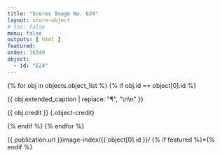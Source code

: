 ```yaml
---
title: "Scores Image No. 624"
layout: score-object
# toc: false
menu: false
outputs: [ html ]
featured: 
order: 16240
object:
  - id: "624"
---
```


{% for obj in objects.object_list %}
{% if obj.id == object[0].id %}

{{ obj.extended_caption | replace: "¶", "\n\n" }}

{{ obj.credit }} {.object-credit}

{% endif %}
{% endfor %}

<div class="object-credit object-url is-print-only">

{{ publication.url }}image-index/{{ object[0].id }}/ {% if featured %}*{% endif %}

</div>
